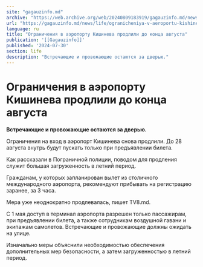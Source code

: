 ```yaml
---
site: "gagauzinfo.md"
archive: "https://web.archive.org/web/20240809183919/gagauzinfo.md/news/life/ogranicheniya-v-aeroportu-kishineva-prodlili-do-kontsa-avgusta"
url: "https://gagauzinfo.md/news/life/ogranicheniya-v-aeroportu-kishineva-prodlili-do-kontsa-avgusta"
language: ru
title: "Ограничения в аэропорту Кишинева продлили до конца августа"
publication: '[[Gagauzinfo]]'
published: '2024-07-30'
section: life
description: "Встречающие и провожающие остаются за дверью."
---
```


# Ограничения в аэропорту Кишинева продлили до конца августа

**Встречающие и провожающие остаются за дверью.**

Ограничения на вход в аэропорт Кишинева снова продлили. До 28 августа внутрь будут пускать только при предъявлении билета.

Как рассказали в Пограничной полиции, поводом для продления служит большая загруженность в летний период.

Гражданам, у которых запланирован вылет из столичного международного аэропорта, рекомендуют прибывать на регистрацию заранее, за 3 часа.

Мера уже неоднократно продлевалась, пишет TV8.md.

С 1 мая доступ в терминал аэропорта разрешен только пассажирам, при предъявлении билета, а также сотрудникам воздушной гавани и экипажам самолетов. Встречающие и провожающие должны ожидать на улице.

Изначально меры объяснили необходимостью обеспечения дополнительных мер безопасности, а затем загруженностью в летний период.